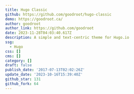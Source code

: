 ```yaml
---
title: Hugo Classic
github: https://github.com/goodroot/hugo-classic
demo: https://goodroot.ca/
author: goodroot
author_link: https://github.com/goodroot
date: 2023-11-28T04:03:40.617Z
description: A simple and text-centric theme for Hugo.io
ssg:
  - Hugo
css: []
cms: []
category: []
draft: false
publish_date: '2017-07-13T02:02:26Z'
update_date: '2023-10-16T15:39:40Z'
github_star: 131
github_fork: 64
---
```

